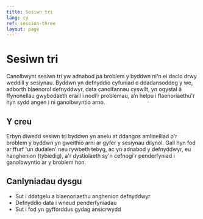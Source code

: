 ```yaml
---
title: Sesiwn tri
lang: cy
ref: session-three
layout: page
---
```


# Sesiwn tri

Canolbwynt sesiwn tri yw adnabod pa broblem y byddwn ni'n ei daclo drwy weddill y sesiynau. Byddwn yn defnyddio cyfuniad o ddadansoddeg y we, adborth blaenorol defnyddwyr, data canolfannau cyswllt, yn ogystal â ffynonellau gwybodaeth eraill i nodi’r problemau, a’n helpu i flaenoriaethu'r hyn sydd angen i ni ganolbwyntio arno.

## Y creu

Erbyn diwedd sesiwn tri byddwn yn anelu at ddangos amlinelliad o'r broblem y byddwn yn gweithio arni ar gyfer y sesiynau dilynol. Gall hyn fod ar ffurf 'un dudalen' neu rywbeth tebyg, ac yn adnabod y defnyddwyr, eu hanghenion (tybiedig), a'r dystiolaeth sy'n cefnogi'r penderfyniad i ganolbwyntio ar y broblem hon.

## Canlyniadau dysgu

* Sut i ddatgelu a blaenoriaethu anghenion defnyddwyr
* Defnyddio data i wneud penderfyniadau
* Sut i fod yn gyfforddus gydag ansicrwydd